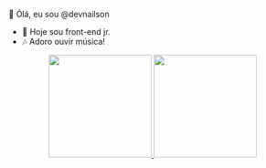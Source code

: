 👋 Ólá, eu sou @devnailson


- 👀 Hoje sou front-end jr.
- 🎶 Adoro ouvir música!
<div>
<div align="center">
  <a href="https://github.com/nailsonlima">
  <img height="180em" src="https://github-readme-stats.vercel.app/api?    username=nailsonlima&show_icons=true&theme=dracula&include_all_commits=true&count_private=true"/>
  <img height="180em" src="https://github-readme-stats.vercel.app/api/top-langs/?  username=nailsonlima&layout=compact&langs_count=7&theme=dracula"/>
</div>
